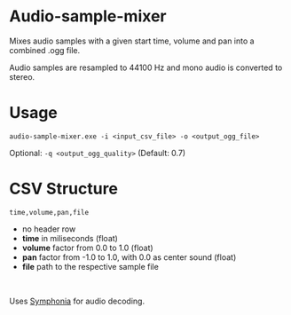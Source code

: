 # Audio-sample-mixer
Mixes audio samples with a given start time, volume and pan into a combined .ogg file.

Audio samples are resampled to 44100 Hz and mono audio is converted to stereo.

# Usage
```audio-sample-mixer.exe -i <input_csv_file> -o <output_ogg_file>``` 

Optional: ```-q <output_ogg_quality>``` (Default: 0.7)

# CSV Structure
```time,volume,pan,file```
- no header row
- **time** in miliseconds (float)
- **volume** factor from 0.0 to 1.0 (float)
- **pan** factor from -1.0 to 1.0, with 0.0 as center sound (float)
- **file** path to the respective sample file
<br>

Uses [Symphonia](https://github.com/pdeljanov/Symphonia) for audio decoding.
